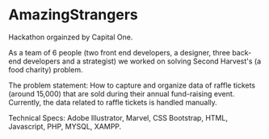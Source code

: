 # AmazingStrangers

Hackathon orgainzed by Capital One.

As a team of 6 people (two front end developers, a designer, three back-end developers and a strategist) we worked on solving Second Harvest's (a food charity) problem.

The problem statement: How to capture and organize data of raffle tickets (around 15,000) that are sold during their annual fund-raising event. Currently, the data related to raffle tickets is handled manually.


Technical Specs: Adobe Illustrator, Marvel, CSS Bootstrap, HTML, Javascript, PHP, MYSQL, XAMPP.
